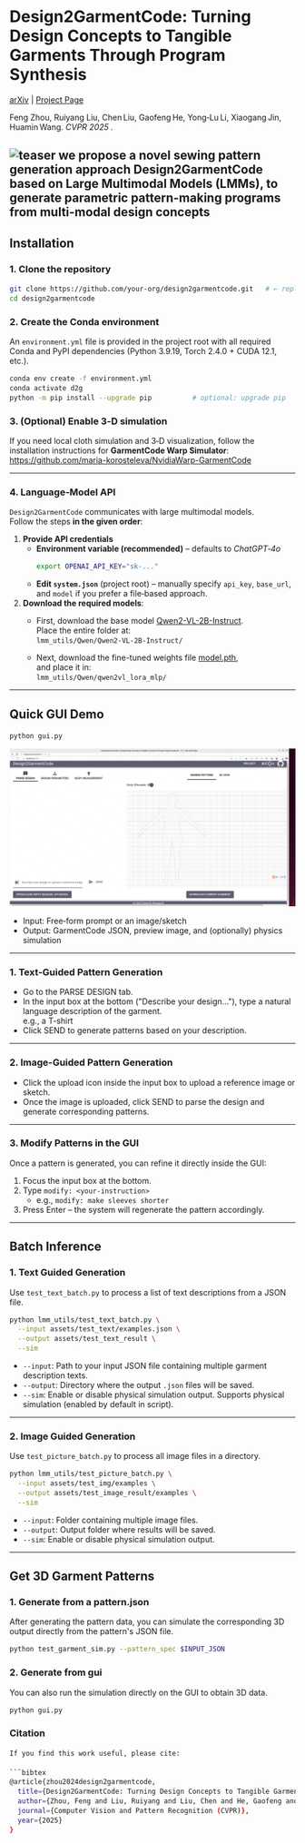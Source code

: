 
# Design2GarmentCode:  Turning Design Concepts to Tangible Garments Through Program Synthesis


[arXiv](https://arxiv.org/abs/2412.08603) | [Project Page](https://style3d.github.io/design2garmentcode/)

Feng Zhou, Ruiyang Liu, Chen Liu, Gaofeng He, Yong‑Lu Li, Xiaogang Jin, Huamin Wang. *CVPR 2025 .*

![teaser](assets/img/neural_symbolic-pipeline.png)
 we propose a novel
sewing pattern generation approach Design2GarmentCode
based on Large Multimodal Models (LMMs), to generate parametric pattern-making programs from multi-modal
design concepts
---

## Installation
### 1. Clone the repository
```bash
git clone https://github.com/your-org/design2garmentcode.git   # ← replace with the real URL
cd design2garmentcode
```

### 2. Create the Conda environment
An `environment.yml` file is provided in the project root with all required Conda and PyPI dependencies (Python 3.9.19, Torch 2.4.0 + CUDA 12.1, etc.).

```bash
conda env create -f environment.yml
conda activate d2g
python -m pip install --upgrade pip          # optional: upgrade pip
```

### 3. (Optional) Enable 3‑D simulation
If you need local cloth simulation and 3‑D visualization, follow the installation instructions for **GarmentCode Warp Simulator**:  
<https://github.com/maria-korosteleva/NvidiaWarp-GarmentCode>

---
### 4. Language‑Model API
`Design2GarmentCode` communicates with large multimodal models.  
Follow the steps **in the given order**:

1. **Provide API credentials**  
   - **Environment variable (recommended)** – defaults to *ChatGPT‑4o*  
     ```bash
     export OPENAI_API_KEY="sk‑..."
     ```  
   - **Edit `system.json`** (project root) – manually specify `api_key`, `base_url`, and `model` if you prefer a file‑based approach.
2. **Download the required models**:  
   - First, download the base model [Qwen2-VL-2B-Instruct](https://huggingface.co/Qwen/Qwen2-VL-2B-Instruct/tree/main).  
     Place the entire folder at:  
     `lmm_utils/Qwen/Qwen2-VL-2B-Instruct/`

   - Next, download the fine-tuned weights file [model.pth](lmm_utils/Qwen/qwen2vl_lora_mlp/model.pth),  
     and place it in:  
     `lmm_utils/Qwen/qwen2vl_lora_mlp/`
---

## Quick GUI Demo

```bash
python gui.py         
```
![GUI Demo](assets/img/gui.png)
- Input: Free‑form prompt or an image/sketch  
- Output: GarmentCode JSON, preview image, and (optionally) physics simulation

---

### 1. Text-Guided Pattern Generation

- Go to the PARSE DESIGN tab.
- In the input box at the bottom ("Describe your design..."), type a natural language description of the garment.  
  e.g., a T-shirt
- Click SEND to generate patterns based on your description.

---

### 2. Image-Guided Pattern Generation

- Click the upload icon inside the input box to upload a reference image or sketch.
- Once the image is uploaded, click SEND to parse the design and generate corresponding patterns.

---

### 3. Modify Patterns in the GUI

Once a pattern is generated, you can refine it directly inside the GUI:

1. Focus the input box at the bottom.  
2. Type `modify: <your-instruction>`  
   - e.g., `modify: make sleeves shorter`  
3. Press Enter – the system will regenerate the pattern accordingly.

---
## Batch Inference
### 1. Text Guided Generation

Use `test_text_batch.py` to process a list of text descriptions from a JSON file.

```bash
python lmm_utils/test_text_batch.py \
  --input assets/test_text/examples.json \
  --output assets/test_text_result \
  --sim 
```

- `--input`: Path to your input JSON file containing multiple garment description texts.
- `--output`: Directory where the output `.json` files will be saved.
- `--sim`: Enable or disable physical simulation output.
Supports physical simulation (enabled by default in script).

---

### 2. Image Guided Generation

Use `test_picture_batch.py` to process all image files in a directory.

```bash
python lmm_utils/test_picture_batch.py \
  --input assets/test_img/examples \
  --output assets/test_image_result/examples \
  --sim 
```
- `--input`: Folder containing multiple image files.
- `--output`: Output folder where results will be saved.
- `--sim`: Enable or disable physical simulation output.

---


## Get 3D Garment Patterns
### 1. Generate from a pattern.json
After generating the pattern data, you can simulate the corresponding 3D output directly from the pattern's JSON file.
```bash
python test_garment_sim.py --pattern_spec $INPUT_JSON 
```
### 2. Generate from gui
You can also run the simulation directly on the GUI to obtain 3D data.
```bash
python gui.py 
```
### Citation
```bash
If you find this work useful, please cite:

```bibtex
@article{zhou2024design2garmentcode,
  title={Design2GarmentCode: Turning Design Concepts to Tangible Garments Through Program Synthesis},
  author={Zhou, Feng and Liu, Ruiyang and Liu, Chen and He, Gaofeng and Li, Yong-Lu and Jin, Xiaogang and Wang, Huamin},
  journal={Computer Vision and Pattern Recognition (CVPR)},
  year={2025}
}
```